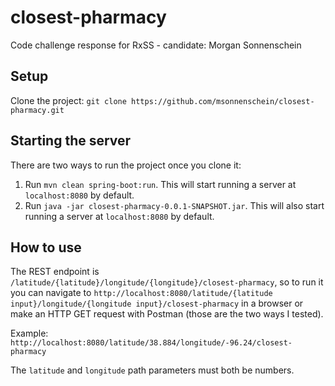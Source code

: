 # closest-pharmacy

Code challenge response for RxSS - candidate: Morgan Sonnenschein

## Setup
Clone the project: `git clone https://github.com/msonnenschein/closest-pharmacy.git`

## Starting the server
There are two ways to run the project once you clone it:

1. Run `mvn clean spring-boot:run`. This will start running a server at `localhost:8080` by default.
2. Run `java -jar closest-pharmacy-0.0.1-SNAPSHOT.jar`. This will also start running a server at `localhost:8080` by default.

## How to use
The REST endpoint is `/latitude/{latitude}/longitude/{longitude}/closest-pharmacy`, so to run it you can navigate to 
`http://localhost:8080/latitude/{latitude input}/longitude/{longitude input}/closest-pharmacy` in a browser or 
make an HTTP GET request with Postman (those are the two ways I tested).

Example:
`http://localhost:8080/latitude/38.884/longitude/-96.24/closest-pharmacy`

The `latitude` and `longitude` path parameters must both be numbers.